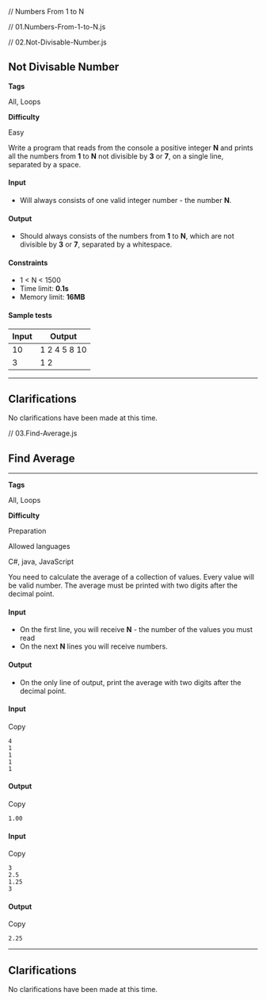 

// Numbers From 1 to N

// 01.Numbers-From-1-to-N.js



// 02.Not-Divisable-Number.js

## Not Divisable Number

**Tags**

All, Loops

**Difficulty**

Easy



Write a program that reads from the console a positive integer **N** and prints all the numbers from **1** to **N** not divisible by **3** or **7**, on a single line, separated by a space.

#### Input

- Will always consists of one valid integer number - the number **N**.

#### Output

- Should always consists of the numbers from **1** to **N**, which are not divisible by **3** or **7**, separated by a whitespace.

#### Constraints

- 1 < N < 1500
- Time limit: **0.1s**
- Memory limit: **16MB**

#### Sample tests

| Input | Output       |
| ----- | ------------ |
| 10    | 1 2 4 5 8 10 |
| 3     | 1 2          |

------

## Clarifications

No clarifications have been made at this time.



// 03.Find-Average.js

## Find Average

------



**Tags**

All, Loops

**Difficulty**

Preparation



Allowed languages

C#, java, JavaScript



You need to calculate the average of a collection of values. Every value will be valid number. The average must be printed with two digits after the decimal point.

#### Input

- On the first line, you will receive **N** - the number of the values you must read
- On the next **N** lines you will receive numbers.

#### Output

- On the only line of output, print the average with two digits after the decimal point.

#### Input

Copy

```
4
1
1
1
1
```

#### Output

Copy

```
1.00
```

#### Input

Copy

```
3
2.5
1.25
3
```

#### Output

Copy

```
2.25
```

------

## Clarifications

No clarifications have been made at this time.

